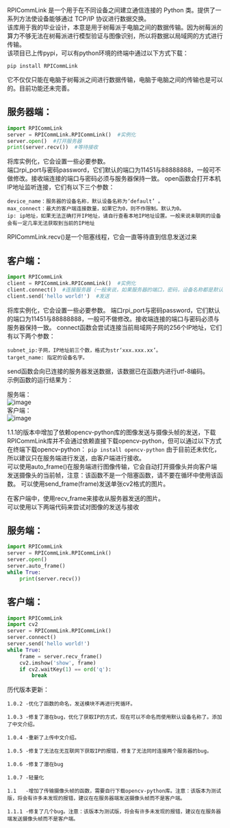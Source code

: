 RPICommLink 是一个用于在不同设备之间建立通信连接的 Python 类。提供了一系列方法使设备能够通过 TCP/IP 协议进行数据交换。  
该库用于我的毕业设计，本意是用于树莓派于电脑之间的数据传输。因为树莓派的算力不够无法在树莓派进行模型验证与图像识别，所以将数据以局域网的方式进行传输。  
该项目已上传pypi，可以有python环境的终端中通过以下方式下载：

```pip install RPICommLink```

它不仅仅只能在电脑于树莓派之间进行数据传输，电脑于电脑之间的传输也是可以的。目前功能还未完善。  
## 服务器端：
```python
import RPICommLink
server = RPICommLink.RPICommLink()  #实例化
server.open()  #打开服务器
print(server.recv())  #等待接收
```

将库实例化，它会设置一些必要参数。  
端口rpi_port与密码password，它们默认的端口为11451与88888888，一般可不做修改。接收端连接的端口与密码必须与服务器保持一致。
open函数会打开本机IP地址监听连接，它们有以下三个参数：  
```
device_name：服务器的设备名称，默认设备名称为‘default’ 。
max_connect：最大的客户端连接数量，如果它为0，则不作限制。默认为0。  
ip: ip地址，如果无法正确打开IP地址，请自行查看本地IP地址设置。一般来说未联网的设备会有一定几率无法获取到当前的IP地址
```
RPICommLink.recv()是一个阻塞线程，它会一直等待直到信息发送过来  

## 客户端：
```python
import RPICommLink
client = RPICommLink.RPICommLink()  #实例化
client.connect()  #连接服务器（一般来说，如果服务器的端口，密码，设备名称都是默认的，则不作修改）
client.send('hello world!')  #发送
```
将库实例化，它会设置一些必要参数。
端口rpi_port与密码password，它们默认的端口为11451与88888888，一般可不做修改。接收端连接的端口与密码必须与服务器保持一致。
connect函数会尝试连接当前局域网子网的256个IP地址，它们有以下两个参数：  
```
subnet_ip:子网，IP地址前三个数，格式为str‘xxx.xxx.xx’。
target_name: 指定的设备名字。
```
send函数会向已连接的服务器发送数据，该数据已在函数内进行utf-8编码。  
示例函数的运行结果为： 


服务端：  
![image](https://github.com/adixu7/RPICommLink/assets/169100555/c2c5184c-d4fd-4ad3-bbc4-efc893816257)   
客户端：  
![image](https://github.com/adixu7/RPICommLink/assets/169100555/d2c8477a-1992-4d13-9b59-c0c3e7566849)  

1.1.1的版本中增加了依赖opencv-python库的图像发送与摄像头帧的发送，下载RPICommLink库并不会通过依赖直接下载opencv-python，但可以通过以下方式在终端下载opencv-python：
```pip install opencv-python```
由于目前还未优化，所以建议只在服务端进行发送，由客户端进行接收。  
可以使用auto_frame()在服务端进行图像传输，它会自动打开摄像头并向客户端发送摄像头的当前帧，注意：该函数不是一个阻塞函数，请不要在循环中使用该函数。
可以使用send_frame(frame)发送单张cv2格式的图片。  

在客户端中，使用recv_frame来接收从服务器发送的图片。  
可以使用以下两端代码来尝试对图像的发送与接收
## 服务端：
```python
import RPICommLink
server = RPICommLink.RPICommLink()
server.open()
server.auto_frame()
while True:
    print(server.recv())
```

## 客户端：
```python
import RPICommLink
import cv2
server = RPICommLink.RPICommLink()
server.connect()
server.send('hello world!')
while True:
    frame = server.recv_frame()
    cv2.imshow('show', frame)
    if cv2.waitKey(1) == ord('q'):
        break
```


历代版本更新：

	1.0.2 -优化了函数的命名，发送模块不再进行死循环。
 
	1.0.3 -修复了潜在bug，优化了获取IP的方式，现在可以不命名而使用默认设备名称了。添加了中文介绍。
 
	1.0.4 -重新了上传中文介绍。
 
	1.0.5 -修复了无法在无互联网下获取IP的报错，修复了无法同时连接两个服务器的bug。
 
	1.0.6 -修复了潜在bug
 
	1.0.7 -轻量化
 
	1.1   -增加了传输摄像头帧的函数，需要自行下载opencv-python库。注意：该版本为测试版，将会有许多未发现的报错，建议在在服务器端发送摄像头帧而不是客户端。
 
	1.1.1 -修复了几个bug。注意：该版本为测试版，将会有许多未发现的报错，建议在在服务器端发送摄像头帧而不是客户端。
